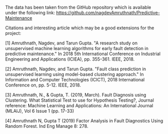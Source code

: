 The data has been taken from the GitHub repository which is available under the following link:
https://github.com/nagdevAmruthnath/Predictive-Maintenance


Citations and interesting article which may be a good extensions for the project:

[1] Amruthnath, Nagdev, and Tarun Gupta. "A research study on unsupervised machine learning algorithms for early fault detection in predictive maintenance." In 2018 5th International Conference on Industrial Engineering and Applications (ICIEA), pp. 355-361. IEEE, 2018.

[2] Amruthnath, Nagdev, and Tarun Gupta. "Fault class prediction in unsupervised learning using model-based clustering approach." In Information and Computer Technologies (ICICT), 2018 International Conference on, pp. 5-12. IEEE, 2018.

[3] Amruthnath, N., & Gupta, T. (2019, March). Fault Diagnosis using Clustering. What Statistical Test to use for Hypothesis Testing?, Journal reference: Machine Learning and Applications: An International Journal (MLAIJ), Vol 6 Issue 1 (pp. 17-33)

[4] Amruthnath N, Gupta T (2019) Factor Analysis in Fault Diagnostics Using Random Forest. Ind Eng Manage 8: 278.